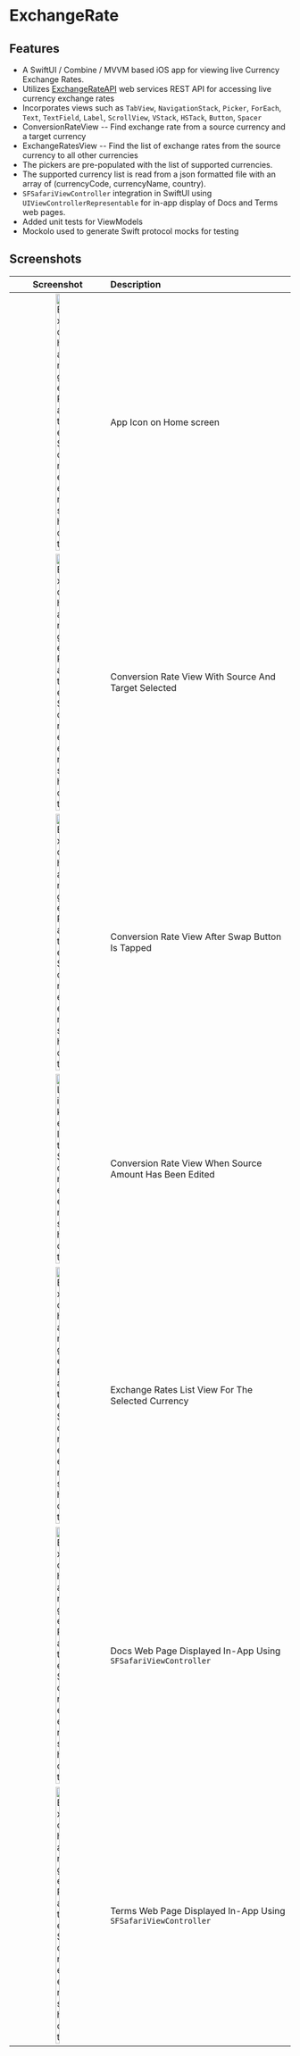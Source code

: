# ExchangeRate
## Features
* A SwiftUI / Combine / MVVM based iOS app for viewing live Currency Exchange Rates.
* Utilizes [ExchangeRateAPI](http://exchangerate-api.com) web services REST API for accessing live currency exchange rates
* Incorporates views such as `TabView`, `NavigationStack`, `Picker`, `ForEach`, `Text`, `TextField`, `Label`, `ScrollView`, `VStack`, `HSTack`, `Button`, `Spacer`
* ConversionRateView -- Find exchange rate from a source currency and a target currency
* ExchangeRatesView -- Find the list of exchange rates from the source currency to all other currencies
* The pickers are pre-populated with the list of supported currencies.
* The supported currency list is read from a json formatted file with an array of (currencyCode, currencyName, country).
* `SFSafariViewController` integration in SwiftUI using `UIViewControllerRepresentable` for in-app display of Docs and Terms web pages.
* Added unit tests for ViewModels
* Mockolo used to generate Swift protocol mocks for testing

## Screenshots
| Screenshot | Description |
| :-----: | :----- |
| <img src="https://github.com/harshalogale/swift/assets/87568874/7d4f9981-1873-4781-b815-185123e848d4" alt="ExchangeRate Screenshot" width=20% height='auto'> | App Icon on Home screen |
| <img src="https://github.com/harshalogale/swift/assets/87568874/555f1643-a160-4616-a341-5900fd13e0b4" alt="ExchangeRate Screenshot" width=20% height='auto'> | Conversion Rate View With Source And Target Selected |
| <img src="https://github.com/harshalogale/swift/assets/87568874/38c6c96b-b6be-43f5-a4c4-84644100e430" alt="ExchangeRate Screenshot" width=20% height='auto'> | Conversion Rate View After Swap Button Is Tapped  |
| <img src="https://github.com/harshalogale/swift/assets/87568874/9f301818-16b2-4bcf-80ae-1eb219654ee3" alt="LikeIt Screenshot" width=20% height='auto'> | Conversion Rate View When Source Amount Has Been Edited |
| <img src="https://github.com/harshalogale/swift/assets/87568874/842988a6-a186-4439-9afc-bd187d2d5dcf" alt="ExchangeRate Screenshot" width=20% height='auto'> | Exchange Rates List View For The Selected Currency |
| <img src="https://github.com/harshalogale/swift/assets/87568874/c2d93904-c092-45a8-9325-39ee2f15d994" alt="ExchangeRate Screenshot" width=20% height='auto'> | Docs Web Page Displayed In-App Using `SFSafariViewController` |
| <img src="https://github.com/harshalogale/swift/assets/87568874/36bdeab0-c767-4bc4-8b05-d560dde9b81d" alt="ExchangeRate Screenshot" width=20% height='auto'> | Terms Web Page Displayed In-App Using `SFSafariViewController` |

